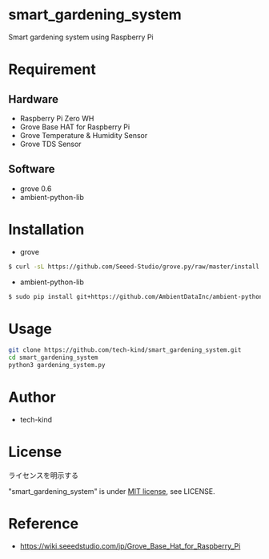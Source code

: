 # smart_gardening_system

Smart gardening system using Raspberry Pi

# Requirement

## Hardware

* Raspberry Pi Zero WH
* Grove Base HAT for Raspberry Pi
* Grove Temperature & Humidity Sensor
* Grove TDS Sensor

## Software

* grove 0.6
* ambient-python-lib
 
# Installation

* grove

```bash
$ curl -sL https://github.com/Seeed-Studio/grove.py/raw/master/install.sh | sudo bash -s -
```

* ambient-python-lib

```bash
$ sudo pip install git+https://github.com/AmbientDataInc/ambient-python-lib.git
```
 
# Usage
 
```bash
git clone https://github.com/tech-kind/smart_gardening_system.git
cd smart_gardening_system
python3 gardening_system.py
```
 
# Author
 
* tech-kind
 
# License
ライセンスを明示する
 
"smart_gardening_system" is under [MIT license](https://en.wikipedia.org/wiki/MIT_License), see LICENSE.
 
# Reference

* https://wiki.seeedstudio.com/jp/Grove_Base_Hat_for_Raspberry_Pi
